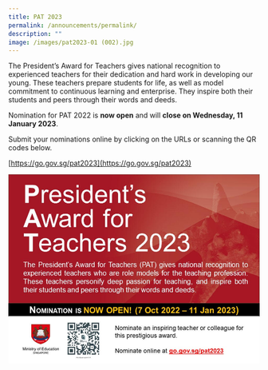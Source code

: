 ```yaml
---
title: PAT 2023
permalink: /announcements/permalink/
description: ""
image: /images/pat2023-01 (002).jpg
---
```



The President’s Award for Teachers gives national recognition to experienced teachers for their dedication and hard work in developing our young. These teachers prepare students for life, as well as model commitment to continuous learning and enterprise. They inspire both their students and peers through their words and deeds.

Nomination for PAT 2022 is **now open** and will **close on Wednesday, 11 January 2023**.  

Submit your nominations online by clicking on the URLs or scanning the QR codes below.

[https://go.gov.sg/pat2023](https://go.gov.sg/pat2023)

![](/images/pat2023-01%20(002).jpg)